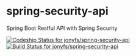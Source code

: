 # spring-security-api
Spring Boot Restful API with Spring Security


[ ![Codeship Status for jonyfs/spring-security-api](https://app.codeship.com/projects/a1bca930-85ff-0136-fc1c-2e31623451aa/status?branch=master)](https://app.codeship.com/projects/302435)
[![Build Status for jonyfs/spring-security-api](https://travis-ci.org/jonyfs/spring-boot-shell-log-parser.svg?branch=master)](https://travis-ci.org/jonyfs/spring-boot-shell-log-parser)